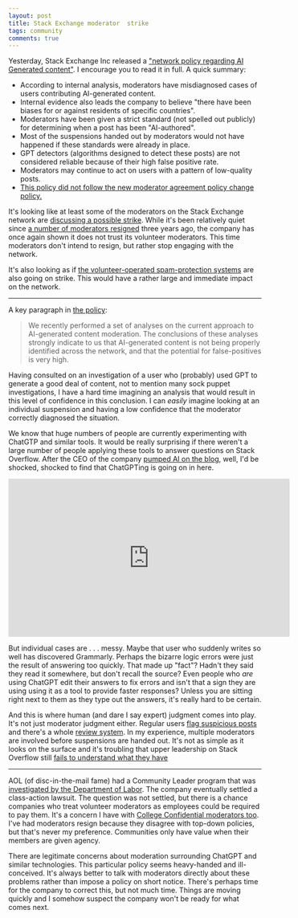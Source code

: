 ```yaml
---
layout: post
title: Stack Exchange moderator  strike
tags: community
comments: true
---
```


Yesterday, Stack Exchange Inc released a ["network policy
regarding AI Generated
content"](https://meta.stackexchange.com/questions/389582/what-is-the-network-policy-regarding-ai-generated-content). I
encourage you to read it in full. A quick summary:

* According to internal analysis, moderators have misdiagnosed cases
  of users contributing AI-generated content.
* Internal evidence also leads the company to believe "there have been
  biases for or against residents of specific countries".
* Moderators have been given a strict standard (not spelled out
  publicly) for determining when a post has been "AI-authored".
* Most of the suspensions handed out by moderators would not have
  happened if these standards were already in place.
* GPT detectors (algorithms designed to detect these posts) are not
  considered reliable because of their high false positive rate.
* Moderators may continue to act on users with a pattern of
  low-quality posts.
* [This policy did not follow the new moderator agreement policy
  change
  policy.](https://meta.stackexchange.com/questions/389597/please-follow-your-own-policies-on-making-new-policies)
  
It's looking like at least some of the moderators on the Stack
Exchange network are [discussing a possible
strike](https://discord.gg/FCWJXZM). While it's been relatively quiet
since [a number of moderators
resigned](https://meta.stackexchange.com/questions/342039/firing-community-managers-stack-exchange-is-not-interested-in-cooperating-with)
three years ago, the company has once again shown it does not trust
its volunteer moderators. This time moderators don't intend to resign,
but rather stop engaging with the network.

It's also looking as if [the volunteer-operated spam-protection
systems](https://stackoverflow.blog/2020/06/25/how-does-spam-protection-work-on-stack-exchange/)
are also going on strike. This would have a rather large and immediate
impact on the network.

---

A key paragraph in [the
policy](https://meta.stackexchange.com/questions/389582/what-is-the-network-policy-regarding-ai-generated-content):

> We recently performed a set of analyses on the current approach to
> AI-generated content moderation. The conclusions of these analyses
> strongly indicate to us that AI-generated content is not being
> properly identified across the network, and that the potential for
> false-positives is very high.


Having consulted on an investigation of a user who (probably) used GPT
to generate a good deal of content, not to mention many sock puppet
investigations, I have a hard time imagining an analysis that would
result in this level of confidence in this conclusion. I can _easily_
imagine looking at an individual suspension and having a low
confidence that the moderator correctly diagnosed the situation.

We know that huge numbers of people are currently experimenting with
ChatGTP and similar tools. It would be really surprising if there
weren't a large number of people applying these tools to answer
questions on Stack Overflow. After the CEO of the company [pumped AI
on the
blog](https://stackoverflow.blog/2023/04/17/community-is-the-future-of-ai/),
well, I'd be shocked, shocked to find that ChatGPTing is going on in
here.

<iframe width="560" height="315" src="https://www.youtube.com/embed/vxnpY0owPkA" title="YouTube video player" frameborder="0" allow="accelerometer; autoplay; clipboard-write; encrypted-media; gyroscope; picture-in-picture; web-share" allowfullscreen></iframe>

But individual cases are . . . messy. Maybe that user who suddenly
writes so well has discovered Grammarly. Perhaps the bizarre logic
errors were just the result of answering too quickly. That made up
"fact"? Hadn't they said they read it somewhere, but don't recall the
source? Even people who _are_ using ChatGPT edit their answers to fix
errors and isn't that a sign they are using using it as a tool to
provide faster responses? Unless you are sitting right next to them as
they type out the answers, it's really hard to be certain.

And this is where human (and dare I say expert) judgment comes into
play. It's not just moderator judgment either. Regular users [flag
suspicious posts](https://stackoverflow.com/help/flagging) and there's
a whole [review
system](https://stackoverflow.com/help/reviews-intro). In my
experience, multiple moderators are involved before suspensions are
handed out. It's not as simple as it looks on the surface and it's
troubling that upper leadership on Stack Overflow still [fails to
understand what they have](/2020/02/04/misunderstanding_meta.html)

---

AOL (of disc-in-the-mail fame) had a Community Leader program that was
[investigated by the Department of
Labor](https://en.wikipedia.org/wiki/AOL_Community_Leader_Program#Department_of_Labor_investigation). The
company eventually settled a class-action lawsuit. The question was
not settled, but there is a chance companies who treat volunteer
moderators as employees could be required to pay them. It's a concern
I have with [College Confidential moderators
too](https://talk.collegeconfidential.com/t/moderator-election-next-steps/3618521). I've
had moderators resign because they disagree with top-down policies,
but that's never my preference. Communities only have value when their
members are given agency.

There are legitimate concerns about moderation surrounding ChatGPT and
similar technologies. This particular policy seems heavy-handed and
ill-conceived. It's always better to talk with moderators directly
about these problems rather than impose a policy on short
notice. There's perhaps time for the company to correct this, but not
much time. Things are moving quickly and I somehow suspect the company
won't be ready for what comes next.

